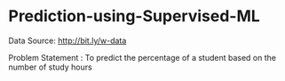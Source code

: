 # Prediction-using-Supervised-ML

Data Source: http://bit.ly/w-data

Problem Statement : To predict the percentage of a student based on the number of study hours
